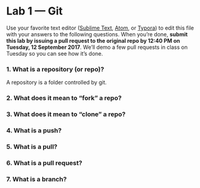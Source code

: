 # Lab 1 — Git

Use your favorite text editor ([Sublime Text](https://www.sublimetext.com/), [Atom](https://atom.io/), or [Typora](https://typora.io/)) to edit this file with your answers to the following questions. When you’re done, **submit this lab by issuing a pull request to the original repo by 12:40 PM on Tuesday, 12 September 2017**. We’ll demo a few pull requests in class on Tuesday so you can see how it’s done.

### 1. What is a repository (or repo)?
A repository is a folder controlled by git.
### 2. What does it mean to “fork” a repo?

### 3. What does it mean to “clone” a repo?

### 4. What is a push?

### 5. What is a pull?

### 6. What is a pull request?

### 7. What is a branch?
